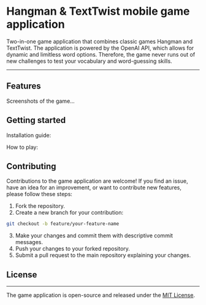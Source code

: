 # Hangman & TextTwist mobile game application

Two-in-one game application that combines classic games Hangman and TextTwist. The application is powered by the OpenAI API, which allows for dynamic and limitless word options. Therefore, the game never runs out of new challenges to test your vocabulary and word-guessing skills.
___

## Features
Screenshots of the game...

## Getting started
Installation guide:

How to play:

## Contributing
Contributions to the game application are welcome! If you find an issue, have an idea for an improvement, or want to contribute new features, please follow these steps:
1. Fork the repository.
1. Create a new branch for your contribution:
```bash
git checkout -b feature/your-feature-name
```
3. Make your changes and commit them with descriptive commit messages.
4. Push your changes to your forked repository.
5. Submit a pull request to the main repository explaining your changes.

## License
---
The game application is open-source and released under the [MIT License](https://opensource.org/license/mit/).